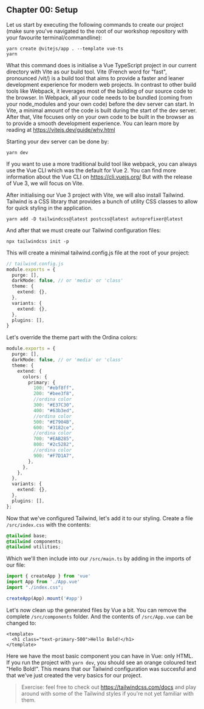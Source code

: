 ## Chapter 00: Setup

Let us start by executing the following commands to create our project (make sure you've navigated to the root of our workshop repository with your favourite terminal/commandline):

```shell
yarn create @vitejs/app . --template vue-ts
yarn
```

What this command does is initialise a Vue TypeScript project in our current directory with Vite as our build tool.
Vite (French word for "fast", pronounced /vit/) is a build tool that aims to provide a faster and leaner development experience for modern web projects.
In contrast to other build tools like Webpack, it leverages most of the building of our source code to the browser.
In Webpack, all your code needs to be bundled (coming from your node_modules and your own code) before the dev server can start.
In Vite, a minimal amount of the code is built during the start of the dev server.
After that, Vite focuses only on your own code to be built in the browser as to provide a smooth development experience.
You can learn more by reading at https://vitejs.dev/guide/why.html 

Starting your dev server can be done by:

```
yarn dev
```

If you want to use a more traditional build tool like webpack, you can always use the Vue CLI which was the default for Vue 2.
You can find more information about the Vue CLI on https://cli.vuejs.org/
But with the release of Vue 3, we will focus on Vite.

After initialising our Vue 3 project with Vite, we will also install Tailwind.
Tailwind is a CSS library that provides a bunch of utility CSS classes to allow for quick styling in the application.

```
yarn add -D tailwindcss@latest postcss@latest autoprefixer@latest
```

And after that we must create our Tailwind configuration files:

```
npx tailwindcss init -p
```

This will create a minimal tailwind.config.js file at the root of your project:

```ts
// tailwind.config.js
module.exports = {
  purge: [],
  darkMode: false, // or 'media' or 'class'
  theme: {
    extend: {},
  },
  variants: {
    extend: {},
  },
  plugins: [],
}
```

Let's override the theme part with the Ordina colors:

```ts
module.exports = {
  purge: [],
  darkMode: false, // or 'media' or 'class'
  theme: {
    extend: {
      colors: {
        primary: {
          100: "#ebf8ff",
          200: "#bee3f8",
          //ordina color
          300: "#E37C30",
          400: "#63b3ed",
          //ordina color
          500: "#E7904B",
          600: "#3182ce",
          //ordina color
          700: "#EAB285",
          800: "#2c5282",
          //ordina color
          900: "#F7D1A7",
        },
      },
    },
  },
  variants: {
    extend: {},
  },
  plugins: [],
};
```

Now that we've configured Tailwind, let's add it to our styling.
Create a file `/src/index.css` with the contents:

```css
@tailwind base;
@tailwind components;
@tailwind utilities;
```

Which we'll then include into our `/src/main.ts` by adding in the imports of our file: 

```ts
import { createApp } from 'vue'
import App from './App.vue'
import "./index.css";

createApp(App).mount('#app')
```

Let's now clean up the generated files by Vue a bit.
You can remove the complete `/src/components` folder.
And the contents of `/src/App.vue` can be changed to:

```vue
<template>
  <h1 class="text-primary-500">Hello Bold!</h1>
</template>
```

Here we have the most basic component you can have in Vue: only HTML.
If you run the project with `yarn dev`, you should see an orange coloured text "Hello Bold!".
This means that our Tailwind configuration was succesful and that we've just created the very basics for our project.

> Exercise: feel free to check out https://tailwindcss.com/docs and play around with some of the Tailwind styles if you're not yet familiar with them.
